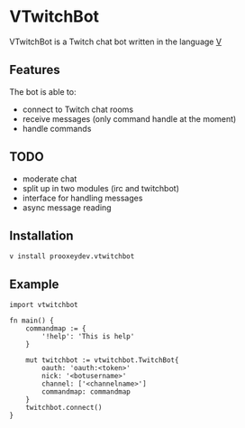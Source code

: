 # VTwitchBot
VTwitchBot is a Twitch chat bot written in the language [V](https://github.com/vlang/v)

## Features
The bot is able to:
* connect to Twitch chat rooms
* receive messages (only command handle at the moment)
* handle commands

## TODO
* moderate chat
* split up in two modules (irc and twitchbot)
* interface for handling messages
* async message reading

## Installation
```
v install prooxeydev.vtwitchbot
```

## Example
```
import vtwitchbot

fn main() {
    commandmap := {
        '!help': 'This is help'
    }

    mut twitchbot := vtwitchbot.TwitchBot{
        oauth: 'oauth:<token>'
        nick: '<botusername>'
        channel: ['<channelname>']
        commandmap: commandmap
    }
    twitchbot.connect()
}
```
